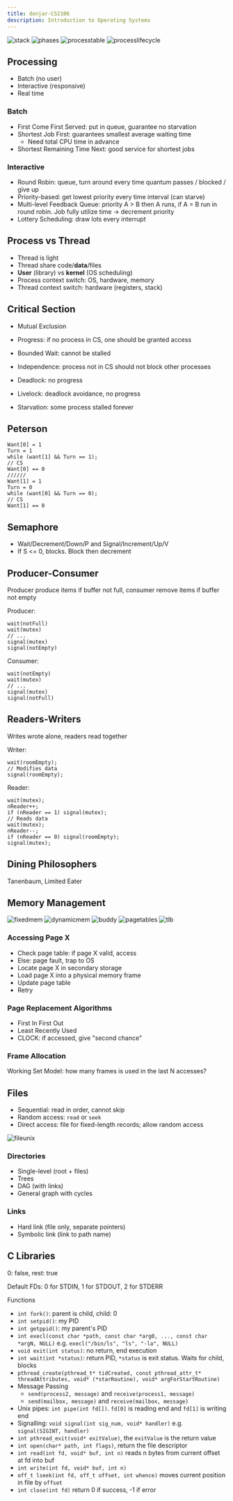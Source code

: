 ```yaml
---
title: donjar-CS2106
description: Introduction to Operating Systems
---
```


![stack](img/cs2106/stack.png "Stack")
![phases](img/cs2106/phases.png "Phases")
![processtable](img/cs2106/table.png "Process Table")
![processlifecycle](img/cs2106/lifecycle.png "Process Life Cycle")

## Processing
- Batch (no user)
- Interactive (responsive)
- Real time

### Batch
- First Come First Served: put in queue, guarantee no starvation
- Shortest Job First: guarantees smallest average waiting time
  - Need total CPU time in advance
- Shortest Remaining Time Next: good service for shortest jobs

### Interactive
- Round Robin: queue, turn around every time quantum passes / blocked / give up
- Priority-based: get lowest priority every time interval (can starve)
- Multi-level Feedback Queue: priority A > B then A runs, if A = B run in round robin. Job fully utilize time -> decrement priority
- Lottery Scheduling: draw lots every interrupt

## Process vs Thread
- Thread is light
- Thread share code/**data**/files
- **User** (library) vs **kernel** (OS scheduling)
- Process context switch: OS, hardware, memory
- Thread context switch: hardware (registers, stack)

## Critical Section
- Mutual Exclusion
- Progress: if no process in CS, one should be granted access
- Bounded Wait: cannot be stalled
- Independence: process not in CS should not block other processes

- Deadlock: no progress
- Livelock: deadlock avoidance, no progress
- Starvation: some process stalled forever

## Peterson
```
Want[0] = 1
Turn = 1
while (want[1] && Turn == 1);
// CS
Want[0] == 0
//////
Want[1] = 1
Turn = 0
while (want[0] && Turn == 0);
// CS
Want[1] == 0
```

## Semaphore
- Wait/Decrement/Down/P and Signal/Increment/Up/V
- If S <= 0, blocks. Block then decrement

## Producer-Consumer
Producer produce items if buffer not full, consumer remove items if buffer not empty

Producer:
```
wait(notFull)
wait(mutex)
// ...
signal(mutex)
signal(notEmpty)
```

Consumer:
```
wait(notEmpty)
wait(mutex)
// ...
signal(mutex)
signal(notFull)
```

## Readers-Writers
Writes wrote alone, readers read together

Writer:
```
wait(roomEmpty);
// Modifies data
signal(roomEmpty);
```

Reader:
```
wait(mutex);
nReader++;
if (nReader == 1) signal(mutex);
// Reads data
wait(mutex);
nReader--;
if (nReader == 0) signal(roomEmpty);
signal(mutex);
```

## Dining Philosophers
Tanenbaum, Limited Eater

## Memory Management
![fixedmem](img/cs2106/fixedmem.png "Fixed Memory")
![dynamicmem](img/cs2106/dynamicmem.png "Dynamic Memory")
![buddy](img/cs2106/buddy.png "Buddy Memory")
![pagetables](img/cs2106/pagetables.png "Page Tables")
![tlb](img/cs2106/tlb.png "TLB")

### Accessing Page X
- Check page table: if page X valid, access
- Else: page fault, trap to OS
- Locate page X in secondary storage
- Load page X into a physical memory frame
- Update page table
- Retry

### Page Replacement Algorithms
- First In First Out
- Least Recently Used
- CLOCK: if accessed, give "second chance"

### Frame Allocation
Working Set Model: how many frames is used in the last N accesses?

## Files
- Sequential: read in order, cannot skip
- Random access: `read` or `seek`
- Direct access: file for fixed-length records; allow random access

![fileunix](img/cs2106/fileunix.png "File Operations in Unix")

### Directories
- Single-level (root + files)
- Trees
- DAG (with links)
- General graph with cycles

### Links
- Hard link (file only, separate pointers)
- Symbolic link (link to path name)

## C Libraries
0: false, rest: true

Default FDs: 0 for STDIN, 1 for STDOUT, 2 for STDERR

Functions
- `int fork()`: parent is child, child: 0
- `int setpid()`: my PID
- `int getppid()`: my parent's PID
- `int execl(const char *path, const char *arg0, ..., const char *argN, NULL)` e.g. `execl("/bin/ls", "ls", "-la", NULL)`
- `void exit(int status)`: no return, end execution
- `int wait(int *status)`: return PID, `*status` is exit status. Waits for child, blocks
- `pthread_create(pthread_t* tidCreated, const pthread_attr_t* threadAttributes, void* (*starRoutine), void* argForStartRoutine)`
- Message Passing
  - `send(process2, message)` and `receive(process1, message)`
  - `send(mailbox, message)` and `receive(mailbox, message)`
- Unix pipes: `int pipe(int fd[])`. `fd[0]` is reading end and `fd[1]` is writing end
- Signalling: `void signal(int sig_num, void* handler)` e.g. `signal(SIGINT, handler)`
- `int pthread_exit(void* exitValue)`, the `exitValue` is the return value
- `int open(char* path, int flags)`, return the file descriptor
- `int read(int fd, void* buf, int n)` reads n bytes from current offset at fd into buf
- `int write(int fd, void* buf, int n)`
- `off_t lseek(int fd, off_t offset, int whence)` moves current position in file by `offset`
- `int close(int fd)` return 0 if success, -1 if error
